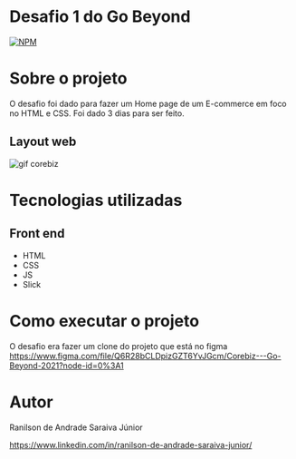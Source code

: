 # Desafio 1 do Go Beyond
[![NPM](https://img.shields.io/npm/l/react)](https://github.com/devsuperior/sds1-wmazoni/blob/master/LICENSE) 

# Sobre o projeto

O desafio foi dado para fazer um Home page de um E-commerce em foco no HTML e CSS. Foi dado 3 dias para ser feito.

## Layout web

![gif corebiz](https://user-images.githubusercontent.com/86699790/133273797-6566b8d5-6d83-4627-b805-7d4fd80431d4.gif)


# Tecnologias utilizadas

## Front end
- HTML 
- CSS 
- JS 
- Slick


# Como executar o projeto

O desafio era fazer um clone do projeto que está no figma https://www.figma.com/file/Q6R28bCLDpizGZT6YvJGcm/Corebiz---Go-Beyond-2021?node-id=0%3A1


# Autor

Ranilson de Andrade Saraiva Júnior

https://www.linkedin.com/in/ranilson-de-andrade-saraiva-junior/







